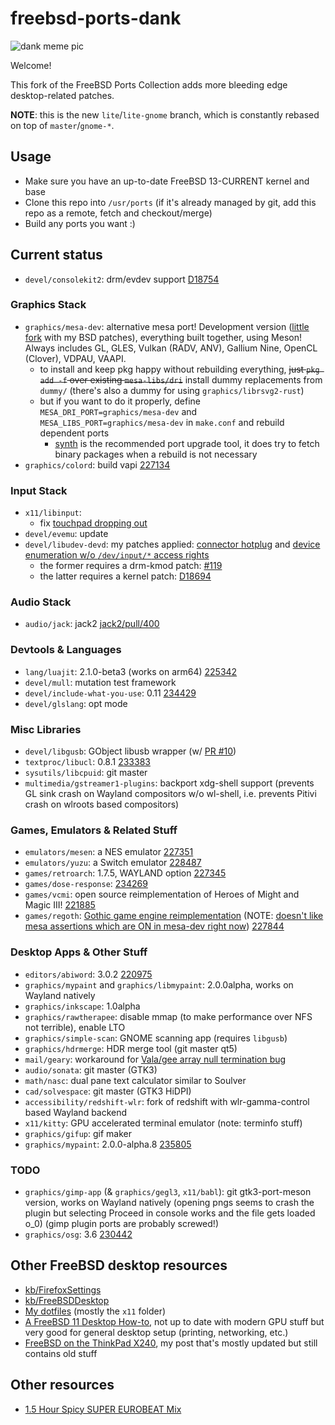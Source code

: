 # freebsd-ports-dank

![dank meme pic](https://unrelentingtech.s3.dualstack.eu-west-1.amazonaws.com/dankbsd.jpg?1)

Welcome!

This fork of the FreeBSD Ports Collection adds more bleeding edge desktop-related patches.

**NOTE**: this is the new `lite`/`lite-gnome` branch, which is constantly rebased on top of `master`/`gnome-*`.

## Usage

- Make sure you have an up-to-date FreeBSD 13-CURRENT kernel and base
- Clone this repo into `/usr/ports` (if it's already managed by git, add this repo as a remote, fetch and checkout/merge)
- Build any ports you want :)

## Current status

- `devel/consolekit2`: drm/evdev support [D18754](https://reviews.freebsd.org/D18754)

### Graphics Stack

- `graphics/mesa-dev`: alternative mesa port! Development version ([little fork](https://github.com/myfreeweb/mesa) with my BSD patches), everything built together, using Meson! Always includes GL, GLES, Vulkan (RADV, ANV), Gallium Nine, OpenCL (Clover), VDPAU, VAAPI.
	- to install and keep pkg happy without rebuilding everything, ~~just `pkg add -f` over existing `mesa-libs/dri`~~ install dummy replacements from `dummy/` (there's also a dummy for using `graphics/librsvg2-rust`)
	- but if you want to do it properly, define `MESA_DRI_PORT=graphics/mesa-dev` and `MESA_LIBS_PORT=graphics/mesa-dev` in `make.conf` and rebuild dependent ports
		- [synth](https://github.com/jrmarino/synth) is the recommended port upgrade tool, it does try to fetch binary packages when a rebuild is not necessary
- `graphics/colord`: build vapi [227134](https://bugs.freebsd.org/bugzilla/show_bug.cgi?id=227134)

### Input Stack

- `x11/libinput`:
  - fix [touchpad dropping out](https://blog.grem.de/pages/t470s.html)
- `devel/evemu`: update
- `devel/libudev-devd`: my patches applied: [connector hotplug](https://github.com/FreeBSDDesktop/libudev-devd/pull/7) and [device enumeration w/o `/dev/input/*` access rights](https://github.com/FreeBSDDesktop/libudev-devd/pull/8)
  - the former requires a drm-kmod patch: [#119](https://github.com/FreeBSDDesktop/kms-drm/pull/119)
  - the latter requires a kernel patch: [D18694](https://reviews.freebsd.org/D18694)

### Audio Stack

- `audio/jack`: jack2 [jack2/pull/400](https://github.com/jackaudio/jack2/pull/400)

### Devtools & Languages

- `lang/luajit`: 2.1.0-beta3 (works on arm64) [225342](https://bugs.freebsd.org/bugzilla/show_bug.cgi?id=225342)
- `devel/mull`: mutation test framework
- `devel/include-what-you-use`: 0.11 [234429](https://bugs.freebsd.org/bugzilla/show_bug.cgi?id=234429)
- `devel/glslang`: opt mode

### Misc Libraries

- `devel/libgusb`: GObject libusb wrapper (w/ [PR #10](https://github.com/hughsie/libgusb/pull/10))
- `textproc/libucl`: 0.8.1 [233383](https://bugs.freebsd.org/bugzilla/show_bug.cgi?id=233383)
- `sysutils/libcpuid`: git master
- `multimedia/gstreamer1-plugins`: backport xdg-shell support (prevents GL sink crash on Wayland compositors w/o wl-shell, i.e. prevents Pitivi crash on wlroots based compositors)

### Games, Emulators & Related Stuff

- `emulators/mesen`: a NES emulator [227351](https://bugs.freebsd.org/bugzilla/show_bug.cgi?id=227351)
- `emulators/yuzu`: a Switch emulator [228487](https://bugs.freebsd.org/bugzilla/show_bug.cgi?id=228487)
- `games/retroarch`: 1.7.5, WAYLAND option [227345](https://bugs.freebsd.org/bugzilla/show_bug.cgi?id=227345)
- `games/dose-response`: [234269](https://bugs.freebsd.org/bugzilla/show_bug.cgi?id=234269)
- `games/vcmi`: open source reimplementation of Heroes of Might and Magic III! [221885](https://bugs.freebsd.org/bugzilla/show_bug.cgi?id=221885)
- `games/regoth`: [Gothic game engine reimplementation](https://github.com/REGoth-project/REGoth) (NOTE: [doesn't like mesa assertions which are ON in mesa-dev right now](https://bugs.archlinux.org/task/58218)) [227844](https://bugs.freebsd.org/bugzilla/show_bug.cgi?id=227844)

### Desktop Apps & Other Stuff

- `editors/abiword`: 3.0.2 [220975](https://bugs.freebsd.org/bugzilla/show_bug.cgi?id=220975)
- `graphics/mypaint` and `graphics/libmypaint`: 2.0.0alpha, works on Wayland natively
- `graphics/inkscape`: 1.0alpha
- `graphics/rawtherapee`: disable mmap (to make performance over NFS not terrible), enable LTO
- `graphics/simple-scan`: GNOME scanning app (requires `libgusb`)
- `graphics/hdrmerge`: HDR merge tool (git master qt5)
- `mail/geary`: workaround for [Vala/gee array null termination bug](https://bugzilla.gnome.org/show_bug.cgi?id=794731)
- `audio/sonata`: git master (GTK3)
- `math/nasc`: dual pane text calculator similar to Soulver
- `cad/solvespace`: git master (GTK3 HiDPI)
- `accessibility/redshift-wlr`: fork of redshift with wlr-gamma-control based Wayland backend
- `x11/kitty`: GPU accelerated terminal emulator (note: terminfo stuff)
- `graphics/gifup`: gif maker
- `graphics/mypaint`: 2.0.0-alpha.8 [235805](https://bugs.freebsd.org/bugzilla/show_bug.cgi?id=235805)

### TODO

- `graphics/gimp-app` (& `graphics/gegl3`, `x11/babl`): git gtk3-port-meson version, works on Wayland natively (opening pngs seems to crash the plugin but selecting Proceed in console works and the file gets loaded o_0) (gimp plugin ports are probably screwed!)
- `graphics/osg`: 3.6 [230442](https://bugs.freebsd.org/bugzilla/show_bug.cgi?id=230442)

## Other FreeBSD desktop resources

- [kb/FirefoxSettings](https://unrelenting.technology/kb/FirefoxSettings)
- [kb/FreeBSDDesktop](https://unrelenting.technology/kb/FreeBSDDesktop)
- [My dotfiles](https://github.com/myfreeweb/dotfiles) (mostly the `x11` folder)
- [A FreeBSD 11 Desktop How-to](https://cooltrainer.org/a-freebsd-desktop-howto/), not up to date with modern GPU stuff but very good for general desktop setup (printing, networking, etc.)
- [FreeBSD on the ThinkPad X240](https://unrelenting.technology/articles/freebsd-on-the-thinkpad-x240), my post that's mostly updated but still contains old stuff

## Other resources

- [1.5 Hour Spicy SUPER EUROBEAT Mix](https://www.youtube.com/watch?v=6ftCIfHwqtg)
